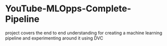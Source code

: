 # YouTube-MLOpps-Complete-Pipeline
project covers the end to end understanding for creating a machine learning pipeline and experimenting around it using DVC
